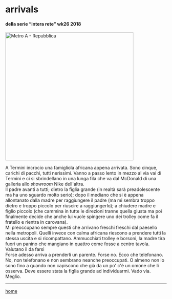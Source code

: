 # arrivals    

#### della serie “intera rete" wk26 2018
<img src="https://drive.google.com/uc?id=1o6QDPTE2x54Ots_W2LUrK6DX1ubTjjS3" alt="Metro A - Repubblica" width="400">  
<!--- /interarete073.png  --->  

A Termini incrocio una famigliola africana appena arrivata. Sono cinque, carichi di pacchi, tutti nerissimi. Vanno a passo lento in mezzo al via vai di Termini e ci si sbrindellano in una lunga fila che va dal McDonald di una galleria allo *showroom* Nike dell'altra.  
Il padre avanti a tutti; dietro la figlia grande (in realtà sarà preadolescente ma ha uno sguardo molto serio); dopo il mediano che si è appena allontanato dalla madre per raggiungere il padre (ma mi sembra troppo dietro e troppo piccolo per riuscire a raggiungerlo); a chiudere madre e figlio piccolo (che cammina in tutte le direzioni tranne quella giusta ma poi finalmente decide che anche lui vuole spingere uno dei trolley come fa il fratello e rientra in carovana).  
Mi preoccupano sempre questi che arrivano freschi freschi dal paesello nella metropoli. Quelli invece con calma africana riescono a prendere tutti la stessa uscita e si ricompattano. Ammucchiati trolley e borsoni, la madre tira fuori un panino che mangiano in quattro come fosse a centro tavola. Valutano il da farsi   
Forse adesso arriva a prenderli un parente. Forse no. Ecco che telefonano. No, non telefonano e non sembrano neanche preoccupati. O almeno non lo sono fino a quando non capiscono che già da un po' c'è un omone che li osserva. Deve essere stata la figlia grande ad individuarmi. Vado via. Meglio.    

---  
[home](/interarete.md)